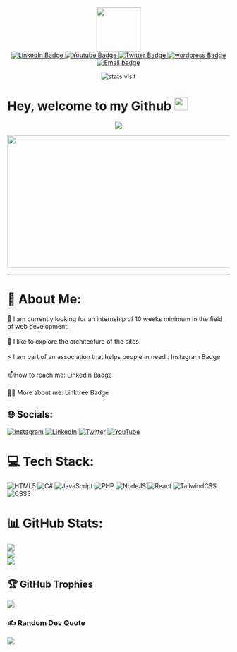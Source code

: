 
<div id="header" align="center">
  <img src="https://media.giphy.com/media/M9gbBd9nbDrOTu1Mqx/giphy.gif" width="100"/>
</div>
<div  align="center" id="badges">
  <a href="https://www.linkedin.com/in/adel-loukal-257541221/">
    <img src="https://img.shields.io/badge/LinkedIn-blue?style=for-the-badge&logo=linkedin&logoColor=white" alt="LinkedIn Badge"/>
  </a>
  <a href="https://www.youtube.com/@adelloukal6626">
    <img src="https://img.shields.io/badge/YouTube-red?style=for-the-badge&logo=youtube&logoColor=white" alt="Youtube Badge"/>
  </a>
  <a href="https://twitter.com/dedel_75">
    <img src="https://img.shields.io/badge/Twitter-blue?style=for-the-badge&logo=twitter&logoColor=white" alt="Twitter Badge"/>
  </a>
   <a href="https://aloukal.alwaysdata.net/">
    <img src="https://img.shields.io/badge/wordpress-blue?style=for-the-badge&logo=wordpress&logoColor=white" alt="wordpress Badge"/>
  </a>
  <a href="mailto:adelloukal2@gmail.com" alt="Email Link">
    <img alt="Email badge" src="https://img.shields.io/static/v1?message=Contact Me&label=&logo=gmail&logoColor=FFFFFF&style=for-the-badge&color=black">
  </a>
</div>
<p  align="center">
<img  src="https://komarev.com/ghpvc/?username=adellkl&style=flat-square&color=blue" alt="stats visit"/>
</p>
<h1>
  Hey, welcome to my Github
  <img src="https://media.giphy.com/media/hvRJCLFzcasrR4ia7z/giphy.gif" width="30px"/>
</h1>
<p style="margin: 15px;" align="center">
    <img src="https://readme-typing-svg.herokuapp.com?duration=2000&color=EBD41B&center=true&vCenter=true&lines=Developer+frontend;Sport+addict;Student">
</p>

<div align="center">
  <img src="https://media.tenor.com/ang0VzOwbdAAAAAC/the-matrix-reloaded-matrix.gif" width="600" height="300"/>
</div>

---
# 💫 About Me:
🔭 I am currently looking for an internship of 10 weeks minimum in the field of web development.<br><br>🌱 I like to explore the architecture of the sites.<br><br>⚡ I am part of an association that helps people in need : Instagram Badge<br><br>📫How to reach me: Linkedin Badge<br><br>✌🏻 More about me: Linktree Badge


## 🌐 Socials:
[![Instagram](https://img.shields.io/badge/Instagram-%23E4405F.svg?logo=Instagram&logoColor=white)](https://instagram.com/https://www.instagram.com/adeel.lkl/?hl=fr) [![LinkedIn](https://img.shields.io/badge/LinkedIn-%230077B5.svg?logo=linkedin&logoColor=white)](https://linkedin.com/in/https://www.linkedin.com/in/adel-loukal-257541221/) [![Twitter](https://img.shields.io/badge/Twitter-%231DA1F2.svg?logo=Twitter&logoColor=white)](https://twitter.com/https://twitter.com/dedel_75) [![YouTube](https://img.shields.io/badge/YouTube-%23FF0000.svg?logo=YouTube&logoColor=white)](https://youtube.com/@https://www.youtube.com/@adelloukal6626) 

# 💻 Tech Stack:
![HTML5](https://img.shields.io/badge/html5-%23E34F26.svg?style=for-the-badge&logo=html5&logoColor=white) ![C#](https://img.shields.io/badge/c%23-%23239120.svg?style=for-the-badge&logo=c-sharp&logoColor=white) ![JavaScript](https://img.shields.io/badge/javascript-%23323330.svg?style=for-the-badge&logo=javascript&logoColor=%23F7DF1E) ![PHP](https://img.shields.io/badge/php-%23777BB4.svg?style=for-the-badge&logo=php&logoColor=white) ![NodeJS](https://img.shields.io/badge/node.js-6DA55F?style=for-the-badge&logo=node.js&logoColor=white) ![React](https://img.shields.io/badge/react-%2320232a.svg?style=for-the-badge&logo=react&logoColor=%2361DAFB) ![TailwindCSS](https://img.shields.io/badge/tailwindcss-%2338B2AC.svg?style=for-the-badge&logo=tailwind-css&logoColor=white) ![CSS3](https://img.shields.io/badge/css3-%231572B6.svg?style=for-the-badge&logo=css3&logoColor=white)
# 📊 GitHub Stats:

![](https://github-readme-stats.vercel.app/api?username=adellkl&theme=react&hide_border=false&include_all_commits=true&count_private=true)<br/>
![](https://github-readme-streak-stats.herokuapp.com/?user=adellkl&theme=react&hide_border=false)<br/>
![](https://github-readme-stats.vercel.app/api/top-langs/?username=adellkl&theme=react&hide_border=false&include_all_commits=true&count_private=true&layout=compact)

## 🏆 GitHub Trophies
![](https://github-profile-trophy.vercel.app/?username=adellkl&theme=onedark&no-frame=false&no-bg=false&margin-w=4)

### ✍️ Random Dev Quote
![](https://quotes-github-readme.vercel.app/api?type=horizontal&theme=gruvbox)

<!-- Proudly created with GPRM ( https://gprm.itsvg.in ) -->


